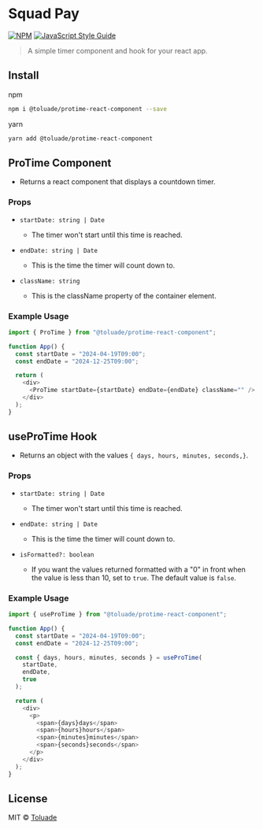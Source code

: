 # Squad Pay

[![NPM](https://img.shields.io/npm/v/@toluade/protime-react-component.svg)](https://www.npmjs.com/package/@toluade/protime-react-component) [![JavaScript Style Guide](https://img.shields.io/badge/code_style-standard-brightgreen.svg)](https://standardjs.com)

> A simple timer component and hook for your react app.

## Install

npm

```sh npm
npm i @toluade/protime-react-component --save
```

yarn

```sh yarn
yarn add @toluade/protime-react-component
```

## ProTime Component

- Returns a react component that displays a countdown timer.

### Props

- `startDate: string | Date`

  - The timer won't start until this time is reached.

- `endDate: string | Date`

  - This is the time the timer will count down to.

- `className: string`
  - This is the className property of the container element.

### Example Usage

```js
import { ProTime } from "@toluade/protime-react-component";

function App() {
  const startDate = "2024-04-19T09:00";
  const endDate = "2024-12-25T09:00";

  return (
    <div>
      <ProTime startDate={startDate} endDate={endDate} className="" />
    </div>
  );
}
```

## useProTime Hook

- Returns an object with the values `{ days, hours, minutes, seconds,}`.

### Props

- `startDate: string | Date`

  - The timer won't start until this time is reached.

- `endDate: string | Date`

  - This is the time the timer will count down to.

- `isFormatted?: boolean`
  - If you want the values returned formatted with a "0" in front when the value is less than 10, set to `true`. The default value is `false`.

### Example Usage

```js
import { useProTime } from "@toluade/protime-react-component";

function App() {
  const startDate = "2024-04-19T09:00";
  const endDate = "2024-12-25T09:00";

  const { days, hours, minutes, seconds } = useProTime(
    startDate,
    endDate,
    true
  );

  return (
    <div>
      <p>
        <span>{days}days</span>
        <span>{hours}hours</span>
        <span>{minutes}minutes</span>
        <span>{seconds}seconds</span>
      </p>
    </div>
  );
}
```

## License

MIT © [Toluade](https://github.com/Toluade)
